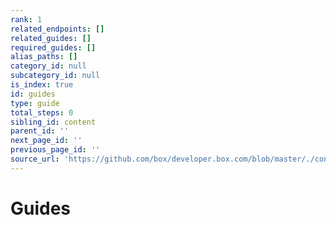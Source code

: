 ```yaml
---
rank: 1
related_endpoints: []
related_guides: []
required_guides: []
alias_paths: []
category_id: null
subcategory_id: null
is_index: true
id: guides
type: guide
total_steps: 0
sibling_id: content
parent_id: ''
next_page_id: ''
previous_page_id: ''
source_url: 'https://github.com/box/developer.box.com/blob/master/./content/guides/index.md'
---
```


# Guides
